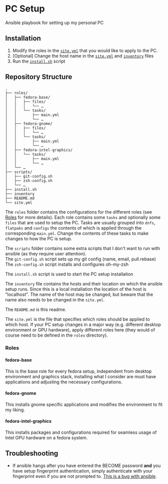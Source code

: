 # PC Setup

Ansible playbook for setting up my personal PC

## Installation

1. Modify the roles in the [`site.yml`](site.yml) that you would like to apply to the PC.
2. [Optional] Change the host name in the [`site.yml`](site.yml) and [`inventory`](inventory) files
3. Run the [`install.sh`](install.sh) script

## Repository Structure

```text
.
├── roles/
│   ├── fedora-base/
│   │   ├── files/
│   │   │   └── …
│   │   └── tasks/
│   │       ├── main.yml
│   │       └── …
│   ├── fedora-gnome/
│   │   ├── files/
│   │   │   └── …
│   │   └── tasks/
│   │       ├── main.yml
│   │       └── …
│   ├── fedora-intel-graphics/
│   │   └── tasks/
│   │       ├── main.yml
│   │       └── …
│   └── …
├── scripts/
│   ├── git-config.sh
│   ├── zsh-config.sh
│   └── …
├── install.sh
├── inventory
├── README.md
└── site.yml
```

The `roles` folder contains the configurations for the different roles (see [Roles](#roles) for more details). Each role contains some `tasks` and optionally some `files` that are used to setup the PC. Tasks are usually grouped into `dnfs`, `flatpaks` and `configs` the contents of which is applied through the corresponding `main.yml`. Change the contents of these tasks to make changes to how the PC is setup.

The `scripts` folder contains some extra scripts that I don't want to run with ansible (as they require user attention).  
The `git-config.sh` script sets up my git config (name, email, pull.rebase)  
The `zsh-config.sh` script installs and configures oh-my-zsh

The `install.sh` script is used to start the PC setup installation

The `inventory` file contains the hosts and their location on which the ansible setup runs. Since this is a local installation the location of the host is "localhost". The name of the host may be changed, but beware that the name also needs to be changed in the `site.yml`.

The `README.md` is this readme.

The `site.yml` is the file that specifies which roles should be applied to which host. If your PC setup changes in a major way (e.g. different desktop environment or GPU hardware), apply different roles here (they would of course need to be defined in the `roles` directory).

### Roles

#### fedora-base

This is the base role for every fedora setup, independent from desktop environment and graphics stack, installing what I consider are must have applications and adjusting the necessary configurations.

#### fedora-gnome

This installs gnome specific applications and modifies the environment to fit my liking.

#### fedora-intel-graphics

This installs packages and configurations required for seamless usage of Intel GPU hardware on a fedora system.

## Troubleshooting

- If ansible hangs after you have entered the BECOME password **and** you have setup fingerprint authentication, simply authenticate with your fingerprint even if you are not prompted to. [This is a bug with ansible](https://github.com/ansible/ansible/issues/73308).
